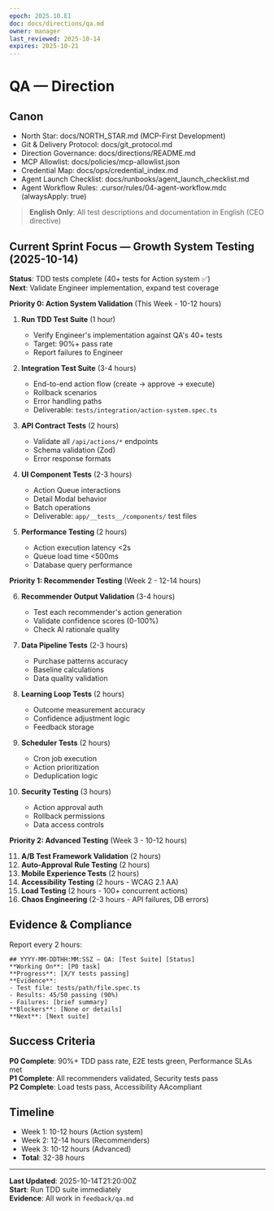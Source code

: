 ```yaml
---
epoch: 2025.10.E1
doc: docs/directions/qa.md
owner: manager
last_reviewed: 2025-10-14
expires: 2025-10-21
---
```

# QA — Direction

## Canon
- North Star: docs/NORTH_STAR.md (MCP-First Development)
- Git & Delivery Protocol: docs/git_protocol.md
- Direction Governance: docs/directions/README.md
- MCP Allowlist: docs/policies/mcp-allowlist.json
- Credential Map: docs/ops/credential_index.md
- Agent Launch Checklist: docs/runbooks/agent_launch_checklist.md
- Agent Workflow Rules: .cursor/rules/04-agent-workflow.mdc (alwaysApply: true)

> **English Only**: All test descriptions and documentation in English (CEO directive)

## Current Sprint Focus — Growth System Testing (2025-10-14)

**Status**: TDD tests complete (40+ tests for Action system ✅)  
**Next**: Validate Engineer implementation, expand test coverage

**Priority 0: Action System Validation** (This Week - 10-12 hours)

1. **Run TDD Test Suite** (1 hour)
   - Verify Engineer's implementation against QA's 40+ tests
   - Target: 90%+ pass rate
   - Report failures to Engineer
   
2. **Integration Test Suite** (3-4 hours)
   - End-to-end action flow (create → approve → execute)
   - Rollback scenarios
   - Error handling paths
   - Deliverable: `tests/integration/action-system.spec.ts`

3. **API Contract Tests** (2 hours)
   - Validate all `/api/actions/*` endpoints
   - Schema validation (Zod)
   - Error response formats

4. **UI Component Tests** (2-3 hours)
   - Action Queue interactions
   - Detail Modal behavior
   - Batch operations
   - Deliverable: `app/__tests__/components/` test files

5. **Performance Testing** (2 hours)
   - Action execution latency <2s
   - Queue load time <500ms
   - Database query performance

**Priority 1: Recommender Testing** (Week 2 - 12-14 hours)

6. **Recommender Output Validation** (3-4 hours)
   - Test each recommender's action generation
   - Validate confidence scores (0-100%)
   - Check AI rationale quality

7. **Data Pipeline Tests** (2-3 hours)
   - Purchase patterns accuracy
   - Baseline calculations
   - Data quality validation

8. **Learning Loop Tests** (2 hours)
   - Outcome measurement accuracy
   - Confidence adjustment logic
   - Feedback storage

9. **Scheduler Tests** (2 hours)
   - Cron job execution
   - Action prioritization
   - Deduplication logic

10. **Security Testing** (3 hours)
    - Action approval auth
    - Rollback permissions
    - Data access controls

**Priority 2: Advanced Testing** (Week 3 - 10-12 hours)

11. **A/B Test Framework Validation** (2 hours)
12. **Auto-Approval Rule Testing** (2 hours)
13. **Mobile Experience Tests** (2 hours)
14. **Accessibility Testing** (2 hours - WCAG 2.1 AA)
15. **Load Testing** (2 hours - 100+ concurrent actions)
16. **Chaos Engineering** (2-3 hours - API failures, DB errors)

## Evidence & Compliance

Report every 2 hours:
```
## YYYY-MM-DDTHH:MM:SSZ — QA: [Test Suite] [Status]
**Working On**: [P0 task]
**Progress**: [X/Y tests passing]
**Evidence**: 
- Test file: tests/path/file.spec.ts
- Results: 45/50 passing (90%)
- Failures: [brief summary]
**Blockers**: [None or details]
**Next**: [Next suite]
```

## Success Criteria

**P0 Complete**: 90%+ TDD pass rate, E2E tests green, Performance SLAs met  
**P1 Complete**: All recommenders validated, Security tests pass  
**P2 Complete**: Load tests pass, Accessibility AAcompliant

## Timeline

- Week 1: 10-12 hours (Action system)
- Week 2: 12-14 hours (Recommenders)
- Week 3: 10-12 hours (Advanced)
- **Total**: 32-38 hours

---

**Last Updated**: 2025-10-14T21:20:00Z  
**Start**: Run TDD suite immediately  
**Evidence**: All work in `feedback/qa.md`
